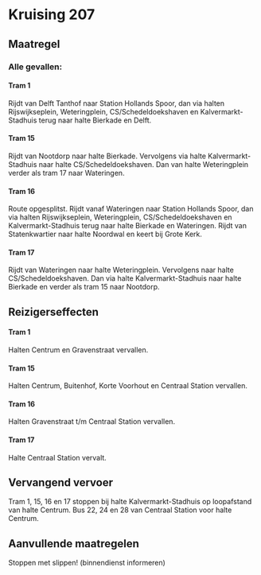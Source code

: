 # Kruising 207 
## Maatregel
### Alle gevallen:

#### Tram 1
Rijdt van Delft Tanthof naar Station Hollands Spoor, dan via halten Rijswijkseplein, Weteringplein, CS/Schedeldoekshaven en Kalvermarkt-Stadhuis terug naar halte Bierkade en Delft.

#### Tram 15
Rijdt van Nootdorp naar halte Bierkade. Vervolgens via halte Kalvermarkt-Stadhuis naar halte CS/Schedeldoekshaven. Dan van halte Weteringplein verder als tram 17 naar Wateringen.

#### Tram 16
Route opgesplitst.
Rijdt vanaf Wateringen naar Station Hollands Spoor, dan via halten Rijswijkseplein, Weteringplein, CS/Schedeldoekshaven en Kalvermarkt-Stadhuis terug naar halte Bierkade en Wateringen.
Rijdt van Statenkwartier naar halte Noordwal en keert bij Grote Kerk.

#### Tram 17
Rijdt van Wateringen naar halte Weteringplein. Vervolgens naar halte CS/Schedeldoekshaven. Dan via halte Kalvermarkt-Stadhuis naar halte Bierkade en verder als tram 15 naar Nootdorp.

## Reizigerseffecten

#### Tram 1
Halten Centrum en Gravenstraat vervallen.

#### Tram 15
Halten Centrum, Buitenhof, Korte Voorhout en Centraal Station vervallen.

#### Tram 16
Halten Gravenstraat t/m Centraal Station vervallen. 

#### Tram 17
Halte Centraal Station vervalt.

## Vervangend vervoer
Tram 1, 15, 16 en 17 stoppen bij halte Kalvermarkt-Stadhuis op loopafstand van halte Centrum.
Bus 22, 24 en 28 van Centraal Station voor halte Centrum. 

## Aanvullende maatregelen
Stoppen met  slippen! (binnendienst informeren)
